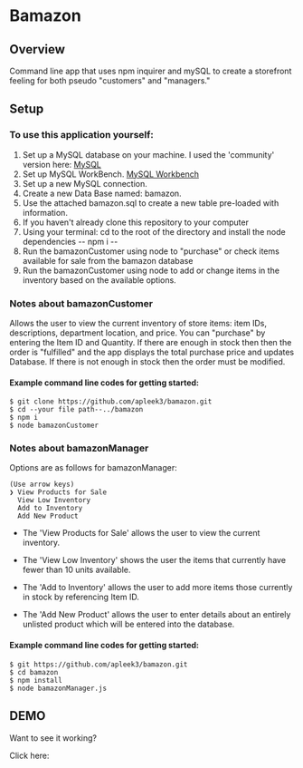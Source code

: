 # Bamazon
## Overview
Command line app that uses npm inquirer and mySQL to create a storefront feeling for both pseudo "customers" and "managers."


## Setup
### To use this application yourself:
1) Set up a MySQL database on your machine. I used the 'community' version here: [MySQL](https://dev.mysql.com/downloads/mysql/) 
2) Set up MySQL WorkBench. [MySQL Workbench](https://www.mysql.com/products/workbench/)
3) Set up a new MySQL connection.
4) Create a new Data Base named: bamazon. 
5) Use the attached bamazon.sql to create a new table pre-loaded with information.
6) If you haven't already clone this repository to your computer
7) Using your terminal: cd to the root of the directory and install the node dependencies -- npm i --
8) Run the bamazonCustomer using node to "purchase" or check items available for sale from the bamazon database
9) Run the bamazonCustomer using node to add or change items in the inventory based on the available options.


### Notes about bamazonCustomer
Allows the user to view the current inventory of store items: item IDs, descriptions, department location, and price. You can "purchase" by entering the Item ID and Quantity. If there are enough in stock then then the order is "fulfilled" and the app displays the total purchase price and updates Database. If there is not enough in stock then the order must be modified.


#### Example command line codes for getting started: 


    $ git clone https://github.com/apleek3/bamazon.git
    $ cd --your file path--../bamazon
    $ npm i
    $ node bamazonCustomer


### Notes about bamazonManager
Options are as follows for bamazonManager: 

    (Use arrow keys)
    ❯ View Products for Sale
      View Low Inventory
      Add to Inventory
      Add New Product
  
- The 'View Products for Sale' allows the user to view the current inventory.

- The 'View Low Inventory' shows the user the items that currently have fewer than 10 units available.

- The 'Add to Inventory' allows the user to add more items those currently in stock by referencing Item ID.

- The 'Add New Product' allows the user to enter details about an entirely unlisted product which will be entered into the database.

#### Example command line codes for getting started: 

    $ git https://github.com/apleek3/bamazon.git
    $ cd bamazon
    $ npm install
    $ node bamazonManager.js


## DEMO
Want to see it working? 

Click here: 


